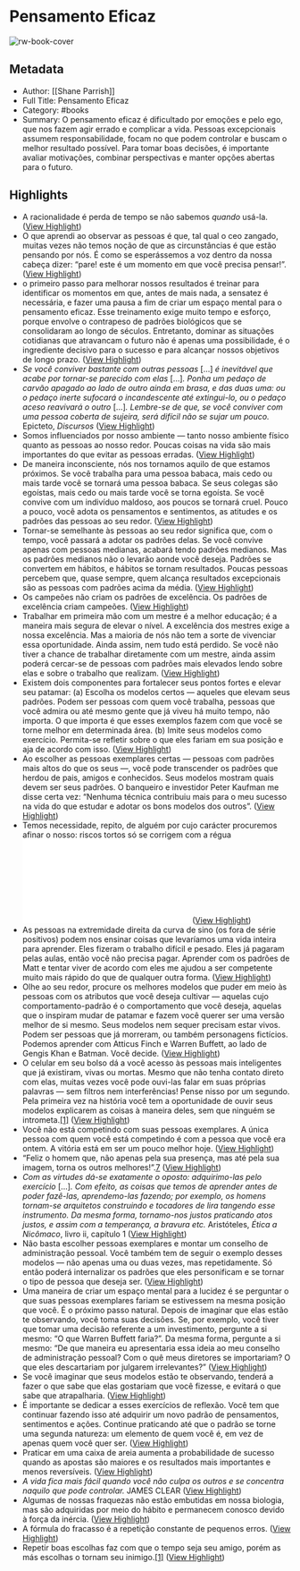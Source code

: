 # Pensamento Eficaz

![rw-book-cover](https://readwise-assets.s3.amazonaws.com/media/reader/parsed_document_assets/330568406/LQ7N3iWeOhoQGAbE7fA0Ni-UdXQsNTwMCmcFcUbyJd0-cove_WQM07ia.jpg)

## Metadata
- Author: [[Shane Parrish]]
- Full Title: Pensamento Eficaz
- Category: #books
- Summary: O pensamento eficaz é dificultado por emoções e pelo ego, que nos fazem agir errado e complicar a vida. Pessoas excepcionais assumem responsabilidade, focam no que podem controlar e buscam o melhor resultado possível. Para tomar boas decisões, é importante avaliar motivações, combinar perspectivas e manter opções abertas para o futuro.

## Highlights
- A racionalidade é perda de tempo se não sabemos *quando* usá-la. ([View Highlight](https://read.readwise.io/read/01jz3qg8a1tcvt6yaaeszk2nyy))
- O que aprendi ao observar as pessoas é que, tal qual o ceo zangado, muitas vezes não temos noção de que as circunstâncias é que estão pensando por nós. É como se esperássemos a voz dentro da nossa cabeça dizer: “pare! este é um momento em que você precisa pensar!”. ([View Highlight](https://read.readwise.io/read/01jz3qhz04rt8bdesc1xjyx24x))
- o primeiro passo para melhorar nossos resultados é treinar para identificar os momentos em que, antes de mais nada, a sensatez é necessária, e fazer uma pausa a fim de criar um espaço mental para o pensamento eficaz. Esse treinamento exige muito tempo e esforço, porque envolve o contrapeso de padrões biológicos que se consolidaram ao longo de séculos. Entretanto, dominar as situações cotidianas que atravancam o futuro não é apenas uma possibilidade, é o ingrediente decisivo para o sucesso e para alcançar nossos objetivos de longo prazo. ([View Highlight](https://read.readwise.io/read/01jz3qmxy3k6zfch54h5q8wkex))
- *Se você conviver bastante com outras pessoas* […] *é inevitável que acabe por tornar-se parecido com elas* […]*. Ponha um pedaço de carvão apagado ao lado de outro ainda em brasa, e das duas uma: ou o pedaço inerte sufocará o incandescente até extingui-lo, ou o pedaço aceso reavivará o outro* […]*. Lembre-se de que, se você conviver com uma pessoa coberta de sujeira, será difícil não se sujar um pouco.*
  Epicteto, *Discursos* ([View Highlight](https://read.readwise.io/read/01jz3qs0fv0fmwk420tp015c87))
- Somos influenciados por nosso ambiente — tanto nosso ambiente físico quanto as pessoas ao nosso redor. Poucas coisas na vida são mais importantes do que evitar as pessoas erradas. ([View Highlight](https://read.readwise.io/read/01jz3qt05b661gak0fkqn48bh1))
- De maneira inconsciente, nós nos tornamos aquilo de que estamos próximos. Se você trabalha para uma pessoa babaca, mais cedo ou mais tarde você se tornará uma pessoa babaca. Se seus colegas são egoístas, mais cedo ou mais tarde você se torna egoísta. Se você convive com um indivíduo maldoso, aos poucos se tornará cruel. Pouco a pouco, você adota os pensamentos e sentimentos, as atitudes e os padrões das pessoas ao seu redor. ([View Highlight](https://read.readwise.io/read/01jz3qve46za681czt4bh2xzts))
- Tornar-se semelhante às pessoas ao seu redor significa que, com o tempo, você passará a adotar os padrões delas. Se você convive apenas com pessoas medianas, acabará tendo padrões medianos. Mas os padrões medianos não o levarão aonde você deseja. Padrões se convertem em hábitos, e hábitos se tornam resultados. Poucas pessoas percebem que, quase sempre, quem alcança resultados excepcionais são as pessoas com padrões acima da média. ([View Highlight](https://read.readwise.io/read/01jz3qwqjqet28mes2wctwr653))
- Os campeões não criam os padrões de excelência. Os padrões de excelência criam campeões. ([View Highlight](https://read.readwise.io/read/01jz3qybnv7f5jd6sp7d6ktbz6))
- Trabalhar em primeira mão com um mestre é a melhor educação; é a maneira mais segura de elevar o nível. A excelência dos mestres exige a nossa excelência. Mas a maioria de nós não tem a sorte de vivenciar essa oportunidade. Ainda assim, nem tudo está perdido. Se você não tiver a chance de trabalhar diretamente com um mestre, ainda assim poderá cercar-se de pessoas com padrões mais elevados lendo sobre elas e sobre o trabalho que realizam. ([View Highlight](https://read.readwise.io/read/01jz3r42axpgzwpjyvrzf701zn))
- Existem dois componentes para fortalecer seus pontos fortes e elevar seu patamar:
  (a) Escolha os modelos certos — aqueles que elevam seus padrões. Podem ser pessoas com quem você trabalha, pessoas que você admira ou até mesmo gente que já viveu há muito tempo, não importa. O que importa é que esses exemplos fazem com que você se torne melhor em determinada área.
  (b) Imite seus modelos como exercício. Permita-se refletir sobre o que eles fariam em sua posição e aja de acordo com isso. ([View Highlight](https://read.readwise.io/read/01jz3r5gf6eb5z1f7s42995e3a))
- Ao escolher as pessoas exemplares certas — pessoas com padrões mais altos do que os seus —, você pode transcender os padrões que herdou de pais, amigos e conhecidos. Seus modelos mostram quais devem ser seus padrões. O banqueiro e investidor Peter Kaufman me disse certa vez: “Nenhuma técnica contribuiu mais para o meu sucesso na vida do que estudar e adotar os bons modelos dos outros”. ([View Highlight](https://read.readwise.io/read/01jz3r9vz10ns84a6b1s4bkmb6))
- Temos necessidade, repito, de alguém por cujo carácter procuremos afinar o nosso: riscos tortos só se corrigem com a régua![1](notas.xhtml#pt02cap07n1) ([View Highlight](https://read.readwise.io/read/01jz3rce4cecd1m9mebx2v28r2))
- As pessoas na extremidade direita da curva de sino (os fora de série positivos) podem nos ensinar coisas que levaríamos uma vida inteira para aprender. Eles fizeram o trabalho difícil e pesado. Eles já pagaram pelas aulas, então você não precisa pagar. Aprender com os padrões de Matt e tentar viver de acordo com eles me ajudou a ser competente muito mais rápido do que de qualquer outra forma. ([View Highlight](https://read.readwise.io/read/01jz3reve4zwnz30nedemzzh0v))
- Olhe ao seu redor, procure os melhores modelos que puder em meio às pessoas com os atributos que você deseja cultivar — aquelas cujo comportamento-padrão é o comportamento que você deseja, aquelas que o inspiram mudar de patamar e fazem você querer ser uma versão melhor de si mesmo.
  Seus modelos nem sequer precisam estar vivos. Podem ser pessoas que já morreram, ou também personagens fictícios. Podemos aprender com ­Atticus Finch e Warren Buffett, ao lado de Gengis Khan e Batman. Você decide. ([View Highlight](https://read.readwise.io/read/01jz3rg56jyt5f34jfysk0kjad))
- O celular em seu bolso dá a você acesso às pessoas mais inteligentes que já existiram, vivas ou mortas. Mesmo que não tenha contato direto com elas, muitas vezes você pode ouvi-las falar em suas próprias palavras — sem filtros nem interferências! Pense nisso por um segundo. Pela primeira vez na história você tem a oportunidade de ouvir seus modelos explicarem as coisas à maneira deles, sem que ninguém se intrometa.[[1]](notas.xhtml#footnote-028) ([View Highlight](https://read.readwise.io/read/01jz3rpsw1sxr1b9sfyjmfs1pq))
- Você não está competindo com suas pessoas exemplares. A única pessoa com quem você está competindo é com a pessoa que você era ontem. A vitória está em ser um pouco melhor hoje. ([View Highlight](https://read.readwise.io/read/01jz3rsx5dnwxzxq0ja3qgajv8))
- “Feliz o homem que, não apenas pela sua presença, mas até pela sua imagem, torna os outros melhores!”.[7](notas.xhtml#pt02cap07n7) ([View Highlight](https://read.readwise.io/read/01jz3rzrvjw56cnj9ywsh7atjf))
- *Com as virtudes dá-se exatamente o oposto: adquirimo-las pelo exercício* […]*. Com efeito, as coisas que temos de aprender antes de poder fazê-las, aprendemo-las fazendo; por exemplo, os homens tornam-se arquitetos construindo e tocadores de lira tangendo esse instrumento. Da mesma forma, tornamo-nos justos praticando atos justos, e assim com a temperança, a bravura etc.*
  Aristóteles, *Ética a Nicômaco*, livro ii, capítulo 1 ([View Highlight](https://read.readwise.io/read/01jz3s10wjx318q8h5tqv116k6))
- Não basta escolher pessoas exemplares e montar um conselho de administração pessoal. Você também tem de seguir o exemplo desses modelos — não apenas uma ou duas vezes, mas repetidamente. Só então poderá internalizar os padrões que eles personificam e se tornar o tipo de pessoa que deseja ser. ([View Highlight](https://read.readwise.io/read/01jz3s1kygg4hha9bfgyss8pmh))
- Uma maneira de criar um espaço mental para a lucidez é se perguntar o que suas pessoas exemplares fariam se estivessem na mesma posição que você. É o próximo passo natural. Depois de imaginar que elas estão te observando, você toma suas decisões. Se, por exemplo, você tiver que tomar uma decisão referente a um investimento, pergunte a si mesmo: “O que Warren Buffett faria?”. Da mesma forma, pergunte a si mesmo: “De que maneira eu apresentaria essa ideia ao meu conselho de administração pessoal? Com o quê meus diretores se importariam? O que eles descartariam por julgarem irrelevantes?” ([View Highlight](https://read.readwise.io/read/01jz3s334epj1780yvrxpcyg64))
- Se você imaginar que seus modelos estão te observando, tenderá a fazer o que sabe que elas gostariam que você fizesse, e evitará o que sabe que atrapalharia. ([View Highlight](https://read.readwise.io/read/01jz3s3dkqfgyahya1s4aexs6r))
- É importante se dedicar a esses exercícios de reflexão. Você tem que continuar fazendo isso até adquirir um novo padrão de pensamentos, sentimentos e ações. Continue praticando até que o padrão se torne uma segunda natureza: um elemento de quem você é, em vez de apenas quem você quer ser. ([View Highlight](https://read.readwise.io/read/01jz3s3x8a9h5mcmrndpsmnten))
- Praticar em uma caixa de areia aumenta a probabilidade de sucesso quando as apostas são maiores e os resultados mais importantes e menos reversíveis. ([View Highlight](https://read.readwise.io/read/01jz3s4v67v2yf9braj90m48hh))
- *A vida fica mais fácil quando você não culpa os outros e se concentra naquilo que pode controlar.*
  JAMES CLEAR ([View Highlight](https://read.readwise.io/read/01jz660c1nfw8zr0qc7pq4et95))
- Algumas de nossas fraquezas não estão embutidas em nossa biologia, mas são adquiridas por meio do hábito e permanecem conosco devido à força da inércia. ([View Highlight](https://read.readwise.io/read/01jz663pm4sf2595dfhfchcx07))
- A fórmula do fracasso é a repetição constante de pequenos erros. ([View Highlight](https://read.readwise.io/read/01jz66519x78w0rzn94brakbnq))
- Repetir boas escolhas faz com que o tempo seja seu amigo, porém as más escolhas o tornam seu inimigo.[[1]](private://read/01jz3kfqsa37xkvk02qzreh1b8/notas.xhtml#footnote-029) ([View Highlight](https://read.readwise.io/read/01jz665r06eekm6xv7bxhm1h5n))
